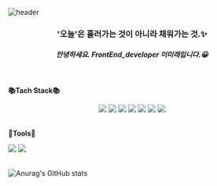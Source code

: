 ![header](https://capsule-render.vercel.app/api?type=waving&color=gradient&customColorList=0,2,2,5,30&height=200&section=header&text=Welcome😊&fontSize=90)

<h3 align="center"> '오늘'은 흘러가는 것이 아니라 채워가는 것.✨</h3>

<h5 align="center"> 안녕하세요. FrontEnd_developer 이미래입니다.😀</h5>

<br />


**📚Tach Stack📚**

<div style="display:flex;display:block; text-align:center;">
<img src="https://img.shields.io/badge/HTML5-E34F26?style=flat-square&logo=HTML5&logoColor=white"/>
<img src="https://img.shields.io/badge/CSS3-1572B6?style=flat-square&logo=CSS3&logoColor=white"/>
<img src="https://img.shields.io/badge/javascript-F7DF1E?style=flat-square&logo=javascript&logoColor=white"/>
<img src="https://img.shields.io/badge/React-61DAFB?style=flat-square&logo=React&logoColor=white"/>
<img src="https://img.shields.io/badge/Vue-4FC08D?style=flat-square&logo=Vue.js&logoColor=white"/>
<img src="https://img.shields.io/badge/FireBase-FFCA28?style=flat-square&logo=firebase&logoColor=white"/>
<img src="https://img.shields.io/badge/Tailwind-06B6D4?style=flat-square&logo=Tailwind css&logoColor=white"/>
</div>

<br />

**🔧Tools🔧**

<div>
<img src="https://img.shields.io/badge/VisualStudioCode-007ACC?style=flat-square&logo=visualstudiocode&logoColor=white"/>
<img src="https://img.shields.io/badge/Git-F05032?style=flat-square&logo=git&logoColor=white"/>
</div>

</div>

<br />

![Anurag's GitHub stats](https://github-readme-stats.vercel.app/api?username=future9061&hide=stars,prs,issues,contribss&show_icons=true&theme=radical)


